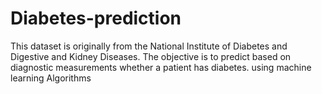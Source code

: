 # Diabetes-prediction
This dataset is originally from the National Institute of Diabetes and Digestive and Kidney Diseases. The objective is to predict based on diagnostic measurements whether a patient has diabetes. using machine learning Algorithms

